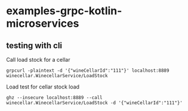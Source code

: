 # examples-grpc-kotlin-microservices

## testing with cli

Call load stock for a cellar
```shell
grpcurl -plaintext -d '{"wineCellarId":"111"}' localhost:8889 winecellar.WinecellarService/LoadStock
```

Load test for cellar stock load
```shell
ghz --insecure localhost:8889 --call winecellar.WinecellarService/LoadStock -d '{"wineCellarId":"111"}'
```
